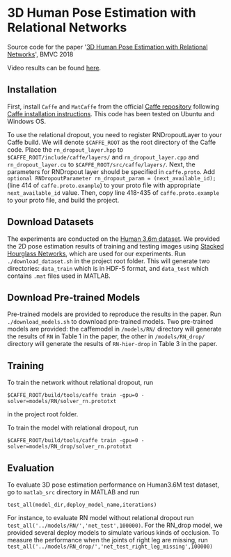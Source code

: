 # 3D Human Pose Estimation with Relational Networks
Source code for the paper '[3D Human Pose Estimation with Relational Networks](https://arxiv.org/abs/1805.08961)', BMVC 2018

Video results can be found [here](https://www.youtube.com/watch?v=JIeDtnNLOdc).

## Installation

First, install `Caffe` and `MatCaffe` from the official [Caffe repository](https://github.com/BVLC/caffe) following [Caffe installation instructions](http://caffe.berkeleyvision.org/installation.html). This code has been tested on Ubuntu and Windows OS.

To use the relational dropout, you need to register RNDropoutLayer to your Caffe build. We will denote `$CAFFE_ROOT` as the root directory of the Caffe code. Place the `rn_dropout_layer.hpp` to `$CAFFE_ROOT/include/caffe/layers/` and `rn_dropout_layer.cpp` and `rn_dropout_layer.cu` to `$CAFFE_ROOT/src/caffe/layers/`. Next, the parameters for RNDropout layer should be specified in `caffe.proto`. Add `optional RNDropoutParameter rn_dropout_param = (next_available_id);` (line 414 of `caffe.proto.example`) to your proto file with appropriate `next_available_id` value. Then, copy line 418-435 of `caffe.proto.example` to your proto file, and build the project.

## Download Datasets

The experiments are conducted on the [Human 3.6m dataset](http://vision.imar.ro/human3.6m/). We provided the 2D pose estimation results of training and testing images using [Stacked Hourglass Networks](https://github.com/umich-vl/pose-hg-demo), which are used for our experiments. Run `./download_dataset.sh` in the project root folder. This will generate two directories: `data_train` which is in HDF-5 format, and `data_test` which contains `.mat` files used in MATLAB.

## Download Pre-trained Models

Pre-trained models are provided to reproduce the results in the paper. Run `./download_models.sh` to download pre-trained models. Two pre-trained models are provided: the caffemodel in `/models/RN/` directory will generate the results of `RN` in Table 1 in the paper, the other in `/models/RN_drop/` directory will generate the results of `RN-hier-drop` in Table 3 in the paper.

## Training

To train the network without relational dropout, run
```
$CAFFE_ROOT/build/tools/caffe train -gpu=0 -solver=models/RN/solver_rn.prototxt
```
in the project root folder.

To train the model with relational dropout, run

```
$CAFFE_ROOT/build/tools/caffe train -gpu=0 -solver=models/RN_drop/solver_rn.prototxt
```


## Evaluation

To evaluate 3D pose estimation performance on Human3.6M test dataset, go to `matlab_src` directory in MATLAB and run
```
test_all(model_dir,deploy_model_name,iterations)
```
For instance, to evaluate RN model without relational dropout run `test_all('../models/RN/','net_test',100000)`. For the RN_drop model, we provided several deploy models to simulate various kinds of occlusion. To measure the performance when the joints of right leg are missing, run `test_all('../models/RN_drop/','net_test_right_leg_missing',100000)`
